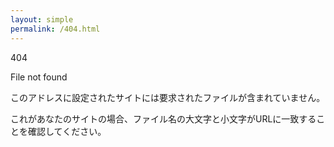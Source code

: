 ```yaml
---
layout: simple
permalink: /404.html
---
```

<link rel="stylesheet" href="https://zatsukomu.tk/assets/css/404.css">
<div class="404">
404
  
File not found

このアドレスに設定されたサイトには要求されたファイルが含まれていません。

これがあなたのサイトの場合、ファイル名の大文字と小文字がURLに一致することを確認してください。
</div>

